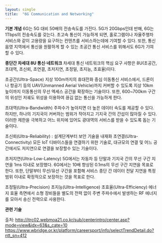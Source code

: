 ```yaml
---
layout: single
title:  "6G Communication and Networking"
---
```


**기본 개념**
6G는 5G 대비 50배의 전송속도를 가진다. 5G가 20Gbps인데 반해, 6G는 1Tbps의 전송속도를 갖는다. 초고속 통신이 가능하게 되면, 홀로그램이나 자율주행차 서비스와 같이 고용량을 요구하는 컨텐츠를 서비스하는데에 기여할 수 있다. 또한, 통신 음영 지역에서 통신을 원활하게 할 수 있는 초공간 통신 서비스를 위해서도 6G가 기여할 수 있다.

**종단간 차세대 8U 통신·네트워크**
차세대 통신 네트워크의 핵심 요구 사항은 8U(초공간, 초대역, 초신뢰, 초연결, 초저지연, 초정밀, 초지능, 초효율)이다. 

초공간(Ultra-Space)
지상 100m까지의 휴대전화 중심 이동통신 서비스에서, 드론이나 항공기 등의 UAV(Unmanned Aerial Vehicle)까지 커버할 수 있도록 지상 10km 높이까지 이동통신의 무선 엑세스 공간을 확장하는 기술이다.
또한, 600~700km 구간의 위성인 저궤도 위성을 이용하여 끊김 없는 통신을 가능하게 한다.

초대역(Ultra-Bandwidth)
주파수가 높아지면 더 높은 데이터 속도를 제공할 수 있다. 하지만, 하나의 기지국이 커버하는 범위가 작아지고 기지국 간의 간섭이 많아질 수 있다.
이러한 제한을 극복하고 어느 위치에 있어도 광대역의 서비스를 받을 수 있도록 돕는 기술이다.

초신뢰(Ultra-Reliability) : 설계단계부터 보안 기술을 내재화
초연결(Ultra-Connectivity)
모든 IoT 디바이스들을 연결하기 위한 기술로, 대규모의 연결 및 어느 공간에서도 저지연으로 연결을 보장할수 있는 기술이다.

초저지연(Ultra-Low-Latency)
5G에서는 자동차 등 단말과 기지국 간의 무선 구간 지연을 1ms 이내로 보장했다. 6G에서는 10배 향상된 0.1ms의 무선 구간 지연을 목표로 한다.
또한, 단말부터 무선/유선 구간을 포함해 서비스 종단 간 데이터 전달 지연을 특정 범위 이내로 확정적으로 보장하는 것을 목표로 한다.

초정밀(Ultra-Precision)
초지능(Ultra-Intelligence)
초효율(Ultra-Efficiency)
에너지 효율 측면에서 소형 장비들을 별도의 전력 없이 주변 주파수에서 발생하는 RF 에너지를 모아서 송신 전력으로 사용한다.

**관련 기술**

출처: 
http://itrc02.webmoa21.co.kr/sub/centerintro/center.asp?mode=view&idx=63&s_cate=10
https://www.wbridge.or.kr/platform/careersport/info/selectTrendDetail.do?ntt_sn=412
